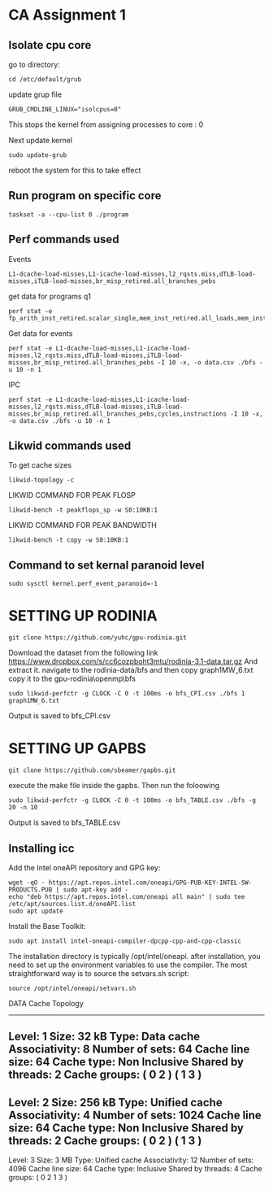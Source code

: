 # CA Assignment 1

## Isolate cpu core
go to directory:
```
cd /etc/default/grub
```
update grup file
```
GRUB_CMDLINE_LINUX="isolcpus=0"
```
This stops the kernel from assigning processes to core : 0

Next update kernel
```
sudo update-grub
```
reboot the system for this to take effect

## Run program on specific core
```
taskset -a --cpu-list 0 ./program
```

## Perf commands used
Events
```
L1-dcache-load-misses,L1-icache-load-misses,l2_rqsts.miss,dTLB-load-misses,iTLB-load-misses,br_misp_retired.all_branches_pebs
```
get data for programs q1
```
perf stat -e fp_arith_inst_retired.scalar_single,mem_inst_retired.all_loads,mem_inst_retired.all_stores
```

Get data for events
```
perf stat -e L1-dcache-load-misses,L1-icache-load-misses,l2_rqsts.miss,dTLB-load-misses,iTLB-load-misses,br_misp_retired.all_branches_pebs -I 10 -x, -o data.csv ./bfs -u 10 -n 1
```
IPC 
```
perf stat -e L1-dcache-load-misses,L1-icache-load-misses,l2_rqsts.miss,dTLB-load-misses,iTLB-load-misses,br_misp_retired.all_branches_pebs,cycles,instructions -I 10 -x, -o data.csv ./bfs -u 10 -n 1
```


## Likwid commands used
To get cache sizes
```
likwid-topology -c
```

LIKWID COMMAND FOR PEAK FLOSP
```
likwid-bench -t peakflops_sp -w S0:10KB:1
```

LIKWID COMMAND FOR PEAK BANDWIDTH
```
likwid-bench -t copy -w S0:10KB:1
```

## Command to set kernal paranoid level
```
sudo sysctl kernel.perf_event_paranoid=-1
```
# SETTING UP RODINIA

```
git clone https://github.com/yuhc/gpu-rodinia.git
```
Download the dataset from the following link https://www.dropbox.com/s/cc6cozpboht3mtu/rodinia-3.1-data.tar.gz
And extract it.
navigate to the rodinia-data/bfs and then copy graph1MW_6.txt
copy it to the gpu-rodinia\openmp\bfs
```
sudo likwid-perfctr -g CLOCK -C 0 -t 100ms -o bfs_CPI.csv ./bfs 1 graph1MW_6.txt
```
Output is saved to bfs_CPI.csv 



# SETTING UP GAPBS
```
git clone https://github.com/sbeamer/gapbs.git
```
execute the make file inside the gapbs.
Then run the foloowing 
```
sudo likwid-perfctr -g CLOCK -C 0 -t 100ms -o bfs_TABLE.csv ./bfs -g 20 -n 10
```
Output is saved to bfs_TABLE.csv 




## Installing icc

Add the Intel oneAPI repository and GPG key:
```
wget -qO - https://apt.repos.intel.com/oneapi/GPG-PUB-KEY-INTEL-SW-PRODUCTS.PUB | sudo apt-key add -
echo "deb https://apt.repos.intel.com/oneapi all main" | sudo tee /etc/apt/sources.list.d/oneAPI.list
sudo apt update   
```
Install the Base Toolkit:
```
sudo apt install intel-oneapi-compiler-dpcpp-cpp-and-cpp-classic
```
The installation directory is typically /opt/intel/oneapi.
after installation, you need to set up the environment variables to use the compiler. The most straightforward way is to source the setvars.sh script:
```
source /opt/intel/oneapi/setvars.sh
```
DATA
Cache Topology
********************************************************************************
Level:			1
Size:			32 kB
Type:			Data cache
Associativity:		8
Number of sets:		64
Cache line size:	64
Cache type:		Non Inclusive
Shared by threads:	2
Cache groups:		( 0 2 ) ( 1 3 )
--------------------------------------------------------------------------------
Level:			2
Size:			256 kB
Type:			Unified cache
Associativity:		4
Number of sets:		1024
Cache line size:	64
Cache type:		Non Inclusive
Shared by threads:	2
Cache groups:		( 0 2 ) ( 1 3 )
--------------------------------------------------------------------------------
Level:			3
Size:			3 MB
Type:			Unified cache
Associativity:		12
Number of sets:		4096
Cache line size:	64
Cache type:		Inclusive
Shared by threads:	4
Cache groups:		( 0 2 1 3 )
